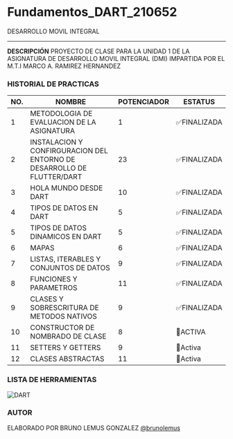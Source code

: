 # Fundamentos_DART_210652
DESARROLLO MOVIL INTEGRAL

---
**DESCRIPCIÓN**
PROYECTO DE CLASE PARA LA UNIDAD 1 DE LA ASIGNATURA DE DESARROLLO MOVIL INTEGRAL (DMI) IMPARTIDA POR EL M.T.I MARCO A. RAMIREZ HERNANDEZ




### HISTORIAL DE PRACTICAS
|NO.|NOMBRE|POTENCIADOR|ESTATUS|
|--|--|--|--|
|1|METODOLOGIA DE EVALUACION DE LA ASIGNATURA|1|✅FINALIZADA
|2|INSTALACION Y CONFIRGURACION DEL ENTORNO DE DESARROLLO DE FLUTTER/DART|23|✅FINALIZADA|
|3|HOLA MUNDO DESDE DART |10|✅FINALIZADA|
|4|TIPOS DE DATOS EN DART |5|✅FINALIZADA|
|5|TIPOS DE DATOS DINAMICOS EN DART	|5|✅FINALIZADA|
|6|MAPAS|6|✅FINALIZADA|
|7|LISTAS, ITERABLES Y CONJUNTOS DE DATOS|9|✅FINALIZADA|
|8|FUNCIONES Y PARAMETROS|11|✅FINALIZADA|
|9|CLASES Y SOBRESCRITURA DE METODOS NATIVOS|9|✅FINALIZADA|
|10|CONSTRUCTOR DE NOMBRADO DE CLASE|8|🥸ACTIVA|
|11|SETTERS Y GETTERS|9|🌚Activa|
|12|CLASES ABSTRACTAS|11|🌚Activa|







### LISTA DE HERRAMIENTAS
![DART](https://img.shields.io/badge/Dart-0175c2?style=for-the-badge&logo=dart&logoColor=white)
### AUTOR
ELABORADO POR BRUNO LEMUS GONZALEZ [@brunolemus](https://github.com/beunolemus)